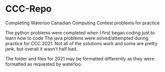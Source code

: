 # CCC-Repo
Completing Waterloo Canadian Computing Contest problems for practice

The python problems were completed when I first began coding just to learn how to code
The java problems were solved/attempted during practice for CCC 2021. Not all of the solutions work and some are pretty jank, but overall it wasn't half bad.

The folder and files for 2021 may be formatted differently as they were formatted as requested by waterloo.

